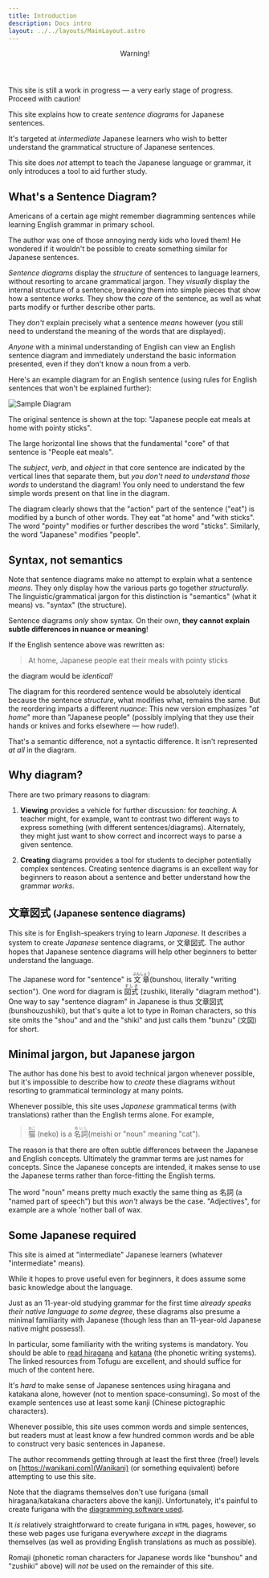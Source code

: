 ```yaml
---
title: Introduction
description: Docs intro
layout: ../../layouts/MainLayout.astro
---
```


<section class="admonition">
  <header class="title">Warning!</header>
  <p class="content">
   This site is still a work in progress — a very early stage
   of progress.  Proceed with caution!
  </p>
</section>

This site explains how to create _sentence diagrams_ for Japanese sentences.

It's targeted at _intermediate_ Japanese learners who wish to better understand
the grammatical structure of Japanese sentences.

This site does _not_ attempt to teach the Japanese language or grammar, it only
introduces a tool to aid further study.

## What's a Sentence Diagram?

Americans of a certain age might remember diagramming sentences while learning
English grammar in primary school.

The author was one of those annoying nerdy kids who loved them! He wondered if
it wouldn't be possible to create something similar for Japanese sentences.

_Sentence diagrams_ display the _structure_ of sentences to language
learners, without resorting to arcane grammatical jargon. They _visually_
display the internal structure of a sentence, breaking them into simple pieces
that show how a sentence _works_. They show the _core_ of the sentence, as
well as what parts modify or further describe other parts.

They _don't_ explain precisely what a sentence _means_ however (you still need
to understand the meaning of the words that are displayed).

_Anyone_ with a minimal understanding of English can view an English sentence
diagram and immediately understand the basic information presented, even if they
don't know a noun from a verb.

Here's an example diagram for an English sentence (using rules for English
sentences that won't be explained further):

![Sample Diagram](/images/english-diagram.png)

The original sentence is shown at the top: "Japanese people eat meals at home
with pointy sticks".

The large horizontal line shows that the fundamental "core" of that sentence is
"People eat meals".

The _subject_, _verb_, and _object_ in that core sentence are indicated by the
vertical lines that separate them, but _you don't need to understand those words_ to
understand the diagram! You only need to understand the few simple words present
on that line in the diagram.

The diagram clearly shows that the "action" part of the sentence ("eat") is
modified by a bunch of other words. They eat "at home" and "with sticks". The
word "pointy" modifies or further describes the word "sticks". Similarly, the
word "Japanese" modifies "people".

## Syntax, not semantics

Note that sentence diagrams make no attempt to explain what a sentence _means_.
They only display how the various parts go together _structurally_. The linguistic/grammatical
jargon for this distinction is "semantics" (what it means) vs. "syntax" (the
structure).

Sentence diagrams _only_ show syntax. On their own, **they cannot explain subtle
differences in nuance or meaning**!

If the English sentence above was rewritten as:

> At home, Japanese people eat their meals with pointy sticks

the diagram would be _identical!_

The diagram for this reordered sentence would be absolutely identical
because the sentence _structure_, what modifies what, remains the same. But the
reordering imparts a different _nuance_: This new version emphasizes "_at home_"
more than "Japanese people" (possibly implying that they use their hands or
knives and forks elsewhere &mdash; how rude!).

That's a semantic difference, not a syntactic difference. It isn't represented
_at all_ in the diagram.

## Why diagram?

There are two primary reasons to diagram:

1. **Viewing** provides a vehicle for further discussion: for _teaching_. A
   teacher might, for example, want to contrast two different ways to express
   something (with different sentences/diagrams). Alternately, they might just want to
   show correct and incorrect ways to parse a given sentence.

2. **Creating** diagrams provides a tool for students to decipher potentially complex
   sentences. Creating sentence diagrams is an excellent way for beginners to
   reason about a sentence and better understand how the grammar _works_.

## 文章図式 <small>(Japanese sentence diagrams)</small>

This site is for English-speakers trying to learn _Japanese_. It describes a
system to create _Japanese_ sentence diagrams, or 文章図式. The author hopes that
Japanese sentence diagrams will help other beginners to better understand the
language.

The Japanese word for "sentence" is <ruby>文章<rp>(</rp><rt>ぶんしょう
</rt><rp>)</rp></ruby> (bunshou, literally "writing section"). One word for
diagram is <ruby>図式 <rp>(</rp><rt>ずしき</rt><rp>)</rp></ruby> (zushiki, literally
"diagram method"). One way to say "sentence diagram" in Japanese is thus 文章図式
(bunshouzushiki), but that's quite a lot to type in Roman characters, so this
site omits the "shou" and and the "shiki" and just calls them "bunzu" (文図) for
short.

## Minimal jargon, but Japanese jargon

The author has done his best to avoid technical jargon whenever possible, but it's impossible to
describe how to _create_ these diagrams without resorting to grammatical terminology at
many points.

Whenever possible, this site uses _Japanese_ grammatical terms (with translations)
rather than the English terms alone. For example,

> <ruby>猫<rp>(</rp><rt>ねこ</rt><rp>)</rp></ruby> (neko) is a <ruby>名詞<rp>(</rp><rt>めいし
> </rt><rp>)</rp></ruby> (meishi or "noun" meaning "cat").

The reason is that there are often subtle differences between the Japanese and
English concepts. Ultimately the grammar terms are just names for concepts.
Since the Japanese concepts are intended, it makes sense to use the Japanese
terms rather than force-fitting the English terms.

The word "noun" means pretty much exactly the same thing as 名詞 (a "named part of
speech") but this _won't_ always be the case. "Adjectives", for example are a
whole 'nother ball of wax.

## Some Japanese required

This site is aimed at "intermediate" Japanese learners (whatever "intermediate"
means).

While it hopes to prove useful even for beginners, it does assume some basic knowledge about
the language.

Just as an 11-year-old studying grammar for the first time _already speaks their
native language to some degree_, these diagrams also presume a minimal familiarity
with Japanese (though less than an 11-year-old Japanese native might possess!).

In particular, some familiarity with the writing systems is mandatory. You
should be able to [read
hiragana](https://www.tofugu.com/japanese/learn-hiragana-book-pdf/) and
[katana](https://www.tofugu.com/japanese/learn-katakana-book-pdf/) (the phonetic
writing systems). The linked
resources from Tofugu are excellent, and should suffice for much of the content
here.

It's _hard_ to make sense of Japanese sentences using hiragana and katakana
alone, however (not to mention space-consuming). So most of the example
sentences use at least some kanji (Chinese pictographic characters).

Whenever possible, this site uses common words and simple sentences, but readers
must at least know a few hundred common words and be able to construct very
basic sentences in Japanese.

The author recommends getting through at least the first three (free!) levels on
[https://wanikani.com](Wanikani) (or something equivalent) before attempting to
use this site.

Note that the diagrams themselves don't use furigana (small hiragana/katakana
characters above the kanji). Unfortunately, it's painful to create furigana
with the [diagramming software used](https://figma.com).

It _is_ relatively straightforward to create furigana in `HTML` pages, however,
so these web pages use furigana everywhere _except_ in the diagrams themselves
(as well as providing English translations as much as possible).

Romaji (phonetic roman characters for Japanese words like "bunshou" and
"zushiki" above) will _not_ be used on the remainder of this site.
